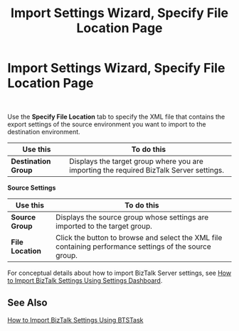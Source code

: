 ﻿---
title: Import Settings Wizard, Specify File Location Page
TOCTitle: Import Settings Wizard, Specify File Location Page
ms:assetid: 73c1b1e4-0485-46c0-90af-fc7a4e45e1be
ms:mtpsurl: https://msdn.microsoft.com/en-us/library/Ff629733(v=BTS.80)
ms:contentKeyID: 51528943
ms.date: 08/30/2017
mtps_version: v=BTS.80
f1_keywords:
- Bts10.settings.ImportFile
---

# Import Settings Wizard, Specify File Location Page

 

Use the **Specify File Location** tab to specify the XML file that contains the export settings of the source environment you want to import to the destination environment.

<table>
<thead>
<tr class="header">
<th>Use this</th>
<th>To do this</th>
</tr>
</thead>
<tbody>
<tr class="odd">
<td><strong>Destination Group</strong></td>
<td>Displays the target group where you are importing the required BizTalk Server settings.</td>
</tr>
</tbody>
</table>


**Source Settings**

<table>
<thead>
<tr class="header">
<th>Use this</th>
<th>To do this</th>
</tr>
</thead>
<tbody>
<tr class="odd">
<td><strong>Source Group</strong></td>
<td>Displays the source group whose settings are imported to the target group.</td>
</tr>
<tr class="even">
<td><strong>File Location</strong></td>
<td>Click the button to browse and select the XML file containing performance settings of the source group.</td>
</tr>
</tbody>
</table>


For conceptual details about how to import BizTalk Server settings, see [How to Import BizTalk Settings Using Settings Dashboard](https://msdn.microsoft.com/en-us/library/ff629773\(v=bts.80\)).

## See Also

[How to Import BizTalk Settings Using BTSTask](https://msdn.microsoft.com/en-us/library/ff629790\(v=bts.80\))

